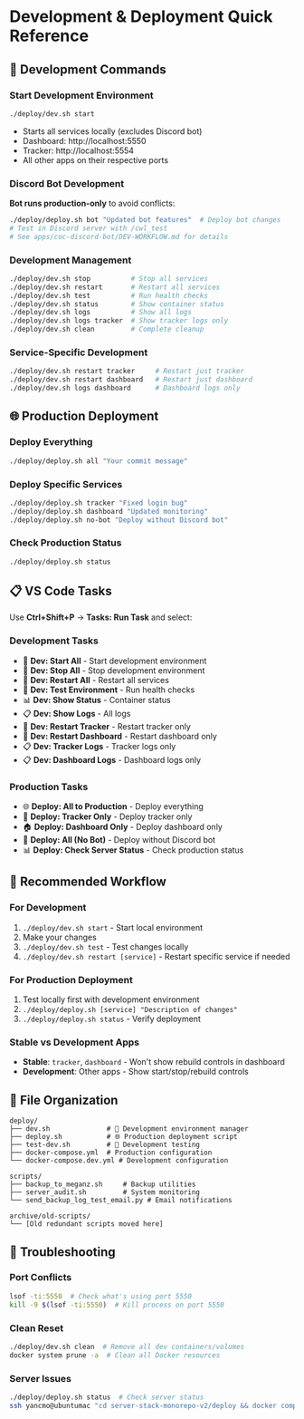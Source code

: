 # Development & Deployment Quick Reference

## 🚀 Development Commands

### Start Development Environment
```bash
./deploy/dev.sh start
```
- Starts all services locally (excludes Discord bot)
- Dashboard: http://localhost:5550
- Tracker: http://localhost:5554
- All other apps on their respective ports

### Discord Bot Development
**Bot runs production-only** to avoid conflicts:
```bash
./deploy/deploy.sh bot "Updated bot features"  # Deploy bot changes
# Test in Discord server with /cwl_test
# See apps/coc-discord-bot/DEV-WORKFLOW.md for details
```

### Development Management
```bash
./deploy/dev.sh stop          # Stop all services
./deploy/dev.sh restart       # Restart all services
./deploy/dev.sh test          # Run health checks
./deploy/dev.sh status        # Show container status
./deploy/dev.sh logs          # Show all logs
./deploy/dev.sh logs tracker  # Show tracker logs only
./deploy/dev.sh clean         # Complete cleanup
```

### Service-Specific Development
```bash
./deploy/dev.sh restart tracker     # Restart just tracker
./deploy/dev.sh restart dashboard   # Restart just dashboard
./deploy/dev.sh logs dashboard      # Dashboard logs only
```

## 🌐 Production Deployment

### Deploy Everything
```bash
./deploy/deploy.sh all "Your commit message"
```

### Deploy Specific Services
```bash
./deploy/deploy.sh tracker "Fixed login bug"
./deploy/deploy.sh dashboard "Updated monitoring"
./deploy/deploy.sh no-bot "Deploy without Discord bot"
```

### Check Production Status
```bash
./deploy/deploy.sh status
```

## 📋 VS Code Tasks

Use **Ctrl+Shift+P** → **Tasks: Run Task** and select:

### Development Tasks
- 🚀 **Dev: Start All** - Start development environment
- 🛑 **Dev: Stop All** - Stop development environment  
- 🔄 **Dev: Restart All** - Restart all services
- 🧪 **Dev: Test Environment** - Run health checks
- 📊 **Dev: Show Status** - Container status
- 📋 **Dev: Show Logs** - All logs
- 🔄 **Dev: Restart Tracker** - Restart tracker only
- 🔄 **Dev: Restart Dashboard** - Restart dashboard only
- 📋 **Dev: Tracker Logs** - Tracker logs only
- 📋 **Dev: Dashboard Logs** - Dashboard logs only

### Production Tasks
- 🌐 **Deploy: All to Production** - Deploy everything
- 🏃 **Deploy: Tracker Only** - Deploy tracker only
- 🏠 **Deploy: Dashboard Only** - Deploy dashboard only
- 🚫 **Deploy: All (No Bot)** - Deploy without Discord bot
- 📊 **Deploy: Check Server Status** - Check production status

## 🎯 Recommended Workflow

### For Development
1. `./deploy/dev.sh start` - Start local environment
2. Make your changes
3. `./deploy/dev.sh test` - Test changes locally
4. `./deploy/dev.sh restart [service]` - Restart specific service if needed

### For Production Deployment
1. Test locally first with development environment
2. `./deploy/deploy.sh [service] "Description of changes"`
3. `./deploy/deploy.sh status` - Verify deployment

### Stable vs Development Apps
- **Stable**: `tracker`, `dashboard` - Won't show rebuild controls in dashboard
- **Development**: Other apps - Show start/stop/rebuild controls

## 📁 File Organization

```
deploy/
├── dev.sh              # 🚀 Development environment manager
├── deploy.sh           # 🌐 Production deployment script  
├── test-dev.sh         # 🧪 Development testing
├── docker-compose.yml  # Production configuration
└── docker-compose.dev.yml # Development configuration

scripts/
├── backup_to_meganz.sh     # Backup utilities
├── server_audit.sh         # System monitoring
└── send_backup_log_test_email.py # Email notifications

archive/old-scripts/
└── [Old redundant scripts moved here]
```

## 🔧 Troubleshooting

### Port Conflicts
```bash
lsof -ti:5550  # Check what's using port 5550
kill -9 $(lsof -ti:5550)  # Kill process on port 5550
```

### Clean Reset
```bash
./deploy/dev.sh clean  # Remove all dev containers/volumes
docker system prune -a  # Clean all Docker resources
```

### Server Issues
```bash
./deploy/deploy.sh status  # Check server status
ssh yancmo@ubuntumac "cd server-stack-monorepo-v2/deploy && docker compose logs"
```
